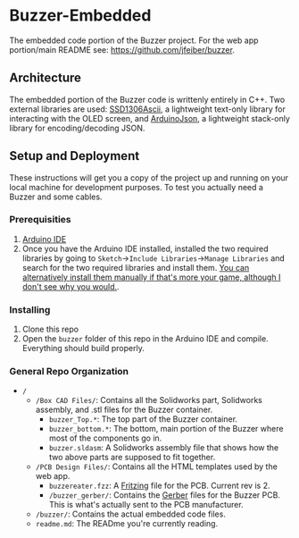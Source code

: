 # Buzzer-Embedded

The embedded code portion of the Buzzer project. For the web app portion/main README see: https://github.com/jfeiber/buzzer. 

## Architecture

The embedded portion of the Buzzer code is writtenly entirely in C++. Two external libraries are used: [SSD1306Ascii](https://github.com/greiman/SSD1306Ascii), a lightweight text-only library for interacting with the OLED screen, and [ArduinoJson](https://github.com/bblanchon/ArduinoJson), a lightweight stack-only library for encoding/decoding JSON. 

## Setup and Deployment

These instructions will get you a copy of the project up and running on your local machine for development purposes. To test you actually need a Buzzer and some cables. 

### Prerequisities

1. [Arduino IDE](https://www.arduino.cc/en/main/software)
2.  Once you have the Arduino IDE installed, installed the two required libraries by going to `Sketch`->`Include Libraries`->`Manage Libraries` and search for the two required libraries and install them. [You can alternatively install them manually if that's more your game, although I don't see why you would.](https://www.arduino.cc/en/guide/libraries).

### Installing

1. Clone this repo
2. Open the `buzzer` folder of this repo in the Arduino IDE and compile. Everything should build properly. 

### General Repo Organization
* `/`
  * `/Box CAD Files/`: Contains all the Solidworks part, Solidworks assembly, and .stl files for the Buzzer container.
    * `buzzer_Top.*`: The top part of the Buzzer container.
    * `buzzer_bottom.*`: The bottom, main portion of the Buzzer where most of the components go in.
    * `buzzer.sldasm`: A Solidworks assembly file that shows how the two above parts are supposed to fit together.
  * `/PCB Design Files/`: Contains all the HTML templates used by the web app.
    * `buzzereater.fzz`: A [Fritzing](http://fritzing.org/home/) file for the PCB. Current rev is 2.
    * `/buzzer_gerber/`: Contains the [Gerber](https://en.wikipedia.org/wiki/Gerber_format) files for the Buzzer PCB. This is what's actually sent to the PCB manufacturer. 
  * `/buzzer/`: Contains the actual embedded code files.
  * `readme.md`: The READme you're currently reading.
  

